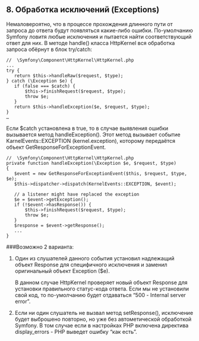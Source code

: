 ## 8. Обработка исключений (Exceptions)

Немаловероятно, что в процессе прохождения длинного пути от запроса до ответа будут появляться какие-либо ошибки. По-умолчанию Symfony ловитя любые исключения и пытается найти соответствующий ответ для них. В методе handle() класса HttpKernel вся обработка запроса обёрнут в блок try/catch:

```
//  \Symfony\Component\HttpKernel\HttpKernel.php
...
try {
   return $this->handleRaw($request, $type);
} catch (\Exception $e) {
   if (false === $catch) {
       $this->finishRequest($request, $type);
       throw $e;
   }
   return $this->handleException($e, $request, $type);
}
…
```

Если $catch установлена в true, то в случае выявления ошибки вызывается метод handleException(). Этот метод вызывает событие KarnelEvents::EXCEPTION (kernel.exception), которому передаётся объект GetResponseForExceptionEvent.
```
//  \Symfony\Component\HttpKernel\HttpKernel.php
private function handleException(\Exception $e, $request, $type)
{
   $event = new GetResponseForExceptionEvent($this, $request, $type, $e);
   $this->dispatcher->dispatch(KernelEvents::EXCEPTION, $event);

   // a listener might have replaced the exception
   $e = $event->getException();
   if (!$event->hasResponse()) {
       $this->finishRequest($request, $type);
       throw $e;
   }
   $response = $event->getResponse();
   ...
}
```
###Возможно 2 варианта:

1.  Один из слушателей данного события установил надлежащий объект Response для специфичного исключения и заменил оригинальный объект Exception ($e).

    В данном случае HttpKernel проверяет новый объект Response для установки правильного статус-кода ответа. Если мы не установили свой код, то по-умолчанию будет отдаваться “500 - Internal server error”.

1.  Если ни один слушатель не вызвал метод setResponse(), исключение будет выброшено повторно, но уже без автометической обработкой Symfony. В том случае если в настройках PHP включена директива display_errors - PHP выведет ошибку “как есть”.